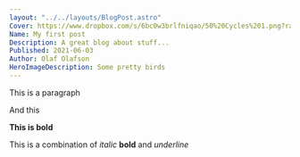 ```yaml
---
layout: "../../layouts/BlogPost.astro"
Cover: https://www.dropbox.com/s/6bc0w3brlfniqao/50%20Cycles%201.png?raw=1
Name: My first post
Description: A great blog about stuff...
Published: 2021-06-03
Author: Olaf Olafson
HeroImageDescription: Some pretty birds
---
```


This is a paragraph

And this

**This is bold**

This is a combination of _italic_ **bold** and _underline_
